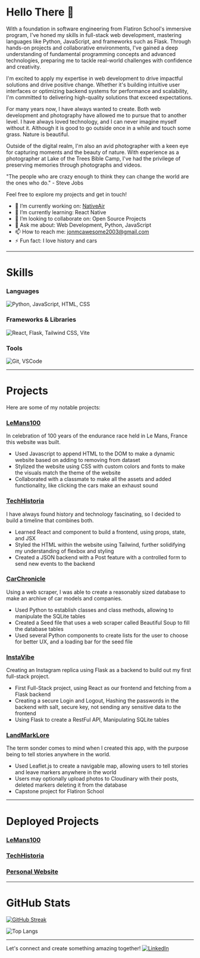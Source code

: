 # Hello There 👋

With a foundation in software engineering from Flatiron School's immersive program, I've honed my skills in full-stack web development, mastering languages like Python, JavaScript, and frameworks such as Flask. Through hands-on projects and collaborative environments, I've gained a deep understanding of fundamental programming concepts and advanced technologies, preparing me to tackle real-world challenges with confidence and creativity.

I'm excited to apply my expertise in web development to drive impactful solutions and drive positive change. Whether it's building intuitive user interfaces or optimizing backend systems for performance and scalability, I'm committed to delivering high-quality solutions that exceed expectations.

For many years now, I have always wanted to create. Both web development and photography have allowed me to pursue that to another level. I have always loved technology, and I can never imagine myself without it. Although it is good to go outside once in a while and touch some grass. Nature is beautiful.

Outside of the digital realm, I'm also an avid photographer with a keen eye for capturing moments and the beauty of nature. With experience as a photographer at Lake of the Trees Bible Camp, I've had the privilege of preserving memories through photographs and videos.

"The people who are crazy enough to think they can change the world are the ones who do." - Steve Jobs

Feel free to explore my projects and get in touch!

- 🔭 I’m currently working on: [NativeAir](https://github.com/Whoami-Voyager/NativeAir)
- 🌱 I’m currently learning: React Native
- 🤝 I’m looking to collaborate on: Open Source Projects
- 💬 Ask me about: Web Development, Python, JavaScript
- 📫 How to reach me: jonmcawesome2003@gmail.com
- ⚡ Fun fact: I love history and cars

---

# Skills

### Languages
<img src="https://skillicons.dev/icons?i=python,javascript,html,css" alt="Python, JavaScript, HTML, CSS" />

### Frameworks & Libraries
<img src="https://skillicons.dev/icons?i=react,flask,tailwind,vite" alt="React, Flask, Tailwind CSS, Vite" />

### Tools
<img src="https://skillicons.dev/icons?i=git,vscode" alt="Git, VSCode" />

---

# Projects

Here are some of my notable projects:

### [LeMans100](https://github.com/thekaleabsamuel/Le-mans-100-v1)
In celebration of 100 years of the endurance race held in Le Mans, France this website was built.
- Used Javascript to append HTML to the DOM to make a dynamic website based on adding to removing from dataset
- Stylized the website using CSS with custom colors and fonts to make the visuals match the theme of the website
- Collaborated with a classmate to make all the assets and added functionality, like clicking the cars make an exhaust sound

### [TechHistoria](https://github.com/Whoami-Voyager/TechHistoria)
I have always found history and technology fascinating, so I decided to build a timeline that combines both.
- Learned React and component to build a frontend, using props, state, and JSX
- Styled the HTML within the website using Tailwind, further solidifying my understanding of flexbox and styling
- Created a JSON backend with a Post feature with a controlled form to send new events to the backend

### [CarChronicle](https://github.com/Whoami-Voyager/CarChronicle)
Using a web scraper, I was able to create a reasonably sized database to make an archive of car models and companies.
- Used Python to establish classes and class methods, allowing to manipulate the SQLite tables
- Created a Seed file that uses a web scraper called Beautiful Soup to fill the database tables
- Used several Python components to create lists for the user to choose for better UX, and a loading bar for the seed file

### [InstaVibe](https://github.com/Whoami-Voyager/InstaVibe)
Creating an Instagram replica using Flask as a backend to build out my first full-stack project.
- First Full-Stack project, using React as our frontend and fetching from a Flask backend
- Creating a secure Login and Logout, Hashing the passwords in the backend with salt, secure key, not sending any sensitive data to the frontend
- Using Flask to create a RestFul API, Manipulating SQLite tables

### [LandMarkLore](https://github.com/Whoami-Voyager/LandmarkLore)
The term sonder comes to mind when I created this app, with the purpose being to tell stories anywhere in the world.
- Used Leaflet.js to create a navigable map, allowing users to tell stories and leave markers anywhere in the world
- Users may optionally upload photos to Cloudinary with their posts, deleted markers deleting it from the database
- Capstone project for Flatiron School

---

# Deployed Projects

### [LeMans100](https://www.thelemans24.com/)

### [TechHistoria](https://whoami-voyager.github.io/TechHistoria/)

### [Personal Website](https://jonathan-mcintosh.com/)

---

# GitHub Stats

[![GitHub Streak](https://streak-stats.demolab.com/?user=Whoami-Voyager)](https://git.io/streak-stats)

![Top Langs](https://github-readme-stats.vercel.app/api/top-langs/?username=Whoami-Voyager&layout=donut)

---

Let's connect and create something amazing together!
[![LinkedIn](https://img.shields.io/badge/LinkedIn-Profile-blue)](https://www.linkedin.com/in/your-linkedin-profile)
